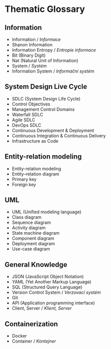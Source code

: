 # Thematic Glossary

## Information

- Information / *Informace*
- Shanon Information
- Information Entropy / *Entropie informace*
- Bit (Binary Digit)
- Nat (Natural Unit of Information)
- System / *Systém*
- Information System / *Informační systém*

## System Design Live Cycle
  
- SDLC (System Design Life Cycle)
- Control Objectives
- Management Control Domains
- Waterfall SDLC
- Agile SDLC
- DevOps SDLC
- Continuous Development & Deployment
- Continuous Integration & Continuous Delivery
- Infrastructure as Code

## Entity-relation modeling

- Entity-relation modeling
- Entity–relation diagram
- Primary key
- Foreign key

## UML

- UML (Unified modeling language)
- Class diagram
- Sequence diagram
- Activity diagram
- State machine diagram
- Component diagram
- Deployment diagram
- Use-case diagram


## General Knowledge

- JSON (JavaScript Object Notation)
- YAML (Yet Another Markup Language)
- SQL (Structured Query Language)
- Version Control System / *Verzovací systém*
- Git 
- API (Application programming interface)
- Client, Server / *Klient, Server*



## Containerization

- Docker
- Container / *Kontejner*
